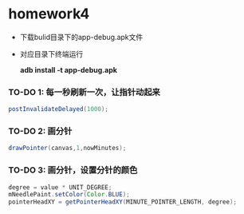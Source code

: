 # homework4
- 下载bulid目录下的app-debug.apk文件

- 对应目录下终端运行

  **adb install -t app-debug.apk**

### TO-DO 1: 每一秒刷新一次，让指针动起来

```java
postInvalidateDelayed(1000);
```



### TO-DO 2: 画分针

```java
drawPointer(canvas,1,nowMinutes);
```



### TO-DO 3: 画分针，设置分针的颜色

```java
degree = value * UNIT_DEGREE;
mNeedlePaint.setColor(Color.BLUE);
pointerHeadXY = getPointerHeadXY(MINUTE_POINTER_LENGTH, degree);
```


